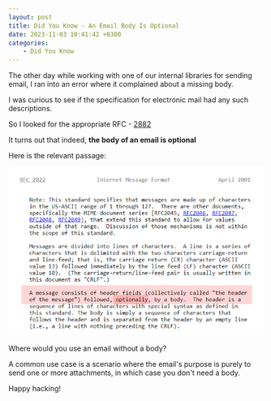 ```yaml
---
layout: post
title: Did You Know - An Email Body Is Optional
date: 2023-11-03 10:41:42 +0300
categories:
    - Did You Know
---
```

The other day while working with one of our internal libraries for sending email, I ran into an error where it complained about a missing body.

I was curious to see if the specification for electronic mail had any such descriptions.

So I looked for the appropriate RFC - [2882](https://www.rfc-editor.org/rfc/rfc2822)

It turns out that indeed, **the body of an email is optional**

Here is the relevant passage:

![Email Body](../images/2023/11/EmailBody.png)

Where would you use an email without a body?
  
A common use case is a scenario where the email's purpose is purely to send one or more attachments, in which case you don't need a body.

Happy hacking!